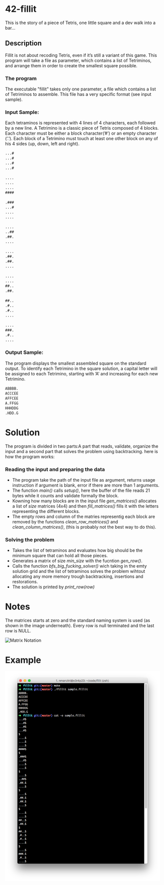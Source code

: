 # 42-fillit
 This is the story of a piece of Tetris, one little square and a dev walk into a bar...

## Description

 Fillit is not about recoding Tetris, even if it’s still a variant of this game. This program will take a file as parameter, which contains a list of Tetriminos, and arrange them in order to create the smallest square possible.

### The program
 The executable "fillit" takes only one parameter, a file which contains a list of Tetriminos to assemble. This file has a very specific format (see input sample).

### Input Sample:
 Each tetraminos is represented with 4 lines of 4 characters, each followed by a new line. A Tetrimino is a classic piece of Tetris composed of 4 blocks. Each character must be either a block character(’#’) or an empty character (’.’). Each block of a Tetrimino must touch at least one other block on any of his 4 sides (up, down, left and right).

	...#
	...#
	...#
	...#

	....
	....
	....
	####

	.###
	...#
	....
	....

	....
	..##
	.##.
	....

	....
	.##.
	.##.
	....

	....
	....
	##..
	.##.

	##..
	.#..
	.#..
	....

	....
	###.
	.#..
	....


### Output Sample:
The program displays the smallest assembled square on the standard output. To
identify each Tetrimino in the square solution, a capital letter will be assigned to each
Tetrimino, starting with ’A’ and increasing for each new Tetrimino.

	ABBBB.
	ACCCEE
	AFFCEE
	A.FFGG
	HHHDDG
	.HDD.G

# Solution
The program is divided in two parts:A part that reads, validate, organize the input and a second part that solves the problem using backtracking.
here is how the program works:

### Reading the input and preparing the data

* The program take the path of the input file as argument, returns usage instruction if argument is blank, error if there are more than 1 arguments.
* The function _main()_ calls _setup()_, here the buffer of the file reads 21 bytes while it counts and validate formally the block.
* Kowning how many blocks are in the input file _gen_matrices()_ allocates a list of _size_ matrices (4x4) and then _fill_matrices()_ fills it with the letters representing the different blocks.
* The empty rows and column of the matries representig each block are removed by the functions _clean_row_matrices()_ and _clean_column_matrices()_, (this is probably not the best way to do this).

### Solving the problem

* Takes the list of tetraminos and evaluates how big should be the minimum square that can hold all those pieces.
* Generates a matrix of size _min_size_ with the fucntion _gen_row()_.
* Calls the function _bfs_big_fucking_solver()_ wich taking in the emty solution grid and the list of tetraminos solves the problem wihtout allocating any more memory trough backtracking, insertions and restorations.
* The solution is printed by _print_row(row)_

# Notes
The matrices starts at zero and the standard naming system is used (as shown in the image underneath). Every row is null terminated and the last row is NULL.

![Matrix Notation](https://upload.wikimedia.org/wikipedia/commons/thumb/b/bb/Matrix.svg/247px-Matrix.svg.png)

# Example

![Alt text](How_To.png?raw=true "Title")
